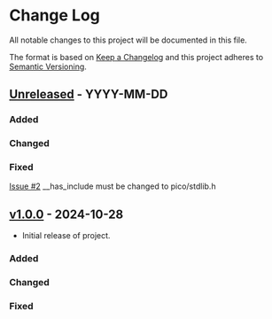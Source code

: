 # Change Log
All notable changes to this project will be documented in this file.

The format is based on [Keep a Changelog](http://keepachangelog.com/)
and this project adheres to [Semantic Versioning](http://semver.org/).



## [Unreleased] - YYYY-MM-DD
### Added
### Changed
### Fixed
[Issue #2](https://github.com/suikan4github/linux-windows-raspipico/issues/2) __has_include must be changed to pico/stdlib.h 

## [v1.0.0] - 2024-10-28
- Initial release of project.
### Added
### Changed
### Fixed

[Unreleased]: https://github.com/suikan4github/template_application/compare/v1.0.0...develop
[v1.0.0]: https://github.com/suikan4github/template_application/compare/v0.0.0...v1.0.0
